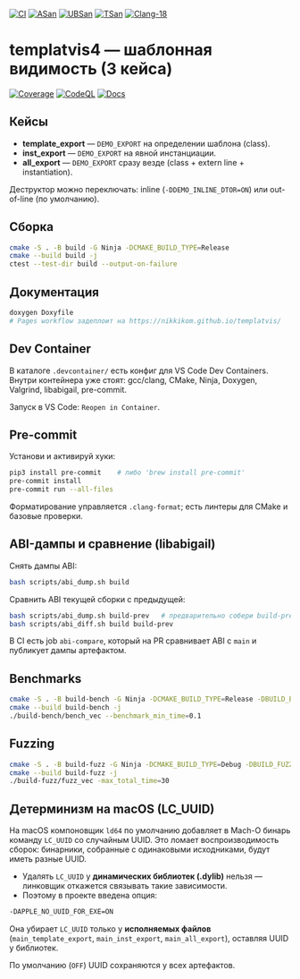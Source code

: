 
[![CI](https://github.com/nikkikom/templatvis/actions/workflows/ci.yml/badge.svg)](https://github.com/nikkikom/templatvis/actions/workflows/ci.yml)
[![ASan](https://github.com/nikkikom/templatvis/actions/workflows/ci.yml/badge.svg?event=push&job=asan-job)](https://github.com/nikkikom/templatvis/actions/workflows/ci.yml)
[![UBSan](https://github.com/nikkikom/templatvis/actions/workflows/ci.yml/badge.svg?event=push&job=ubsan-job)](https://github.com/nikkikom/templatvis/actions/workflows/ci.yml)
[![TSan](https://github.com/nikkikom/templatvis/actions/workflows/ci.yml/badge.svg?event=push&job=tsan-job)](https://github.com/nikkikom/templatvis/actions/workflows/ci.yml)
[![Clang-18](https://img.shields.io/badge/clang-18-blue)](#)

# templatvis4 — шаблонная видимость (3 кейса)

[![Coverage](https://codecov.io/gh/nikkikom/templatvis/branch/master/graph/badge.svg)](https://codecov.io/gh/nikkikom/templatvis)
[![CodeQL](https://github.com/nikkikom/templatvis/actions/workflows/codeql.yml/badge.svg)](https://github.com/nikkikom/templatvis/actions/workflows/codeql.yml)
[![Docs](https://img.shields.io/badge/docs-GitHub%20Pages-blue.svg)](https://nikkikom.github.io/templatvis/)

## Кейсы
- **template_export** — `DEMO_EXPORT` на определении шаблона (class).
- **inst_export** — `DEMO_EXPORT` на явной инстанциации.
- **all_export** — `DEMO_EXPORT` сразу везде (class + extern line + instantiation).

Деструктор можно переключать: inline (`-DDEMO_INLINE_DTOR=ON`) или out-of-line (по умолчанию).

## Сборка
```bash
cmake -S . -B build -G Ninja -DCMAKE_BUILD_TYPE=Release
cmake --build build -j
ctest --test-dir build --output-on-failure
```

## Документация
```bash
doxygen Doxyfile
# Pages workflow задеплоит на https://nikkikom.github.io/templatvis/
```

## Dev Container
В каталоге `.devcontainer/` есть конфиг для VS Code Dev Containers. Внутри контейнера уже стоят: gcc/clang, CMake, Ninja, Doxygen, Valgrind, libabigail, pre-commit.

Запуск в VS Code: `Reopen in Container`.

## Pre-commit
Установи и активируй хуки:
```bash
pip3 install pre-commit    # либо 'brew install pre-commit'
pre-commit install
pre-commit run --all-files
```
Форматирование управляется `.clang-format`; есть линтеры для CMake и базовые проверки.

## ABI-дампы и сравнение (libabigail)
Снять дампы ABI:
```bash
bash scripts/abi_dump.sh build
```
Сравнить ABI текущей сборки с предыдущей:
```bash
bash scripts/abi_dump.sh build-prev   # предварительно собери build-prev
bash scripts/abi_diff.sh build build-prev
```
В CI есть job `abi-compare`, который на PR сравнивает ABI с `main` и публикует дампы артефактом.

## Benchmarks
```bash
cmake -S . -B build-bench -G Ninja -DCMAKE_BUILD_TYPE=Release -DBUILD_BENCH=ON
cmake --build build-bench -j
./build-bench/bench_vec --benchmark_min_time=0.1
```

## Fuzzing
```bash
cmake -S . -B build-fuzz -G Ninja -DCMAKE_BUILD_TYPE=Debug -DBUILD_FUZZ=ON -DCMAKE_CXX_COMPILER=clang++
cmake --build build-fuzz -j
./build-fuzz/fuzz_vec -max_total_time=30
```

## Детерминизм на macOS (LC_UUID)

На macOS компоновщик `ld64` по умолчанию добавляет в Mach-O бинарь команду `LC_UUID`
со случайным UUID. Это ломает воспроизводимость сборок: бинарники, собранные с одинаковыми исходниками,
будут иметь разные UUID.

- Удалять `LC_UUID` у **динамических библиотек (.dylib)** нельзя — линковщик откажется связывать такие зависимости.
- Поэтому в проекте введена опция:

```bash
-DAPPLE_NO_UUID_FOR_EXE=ON
```

Она убирает `LC_UUID` только у **исполняемых файлов** (`main_template_export`, `main_inst_export`, `main_all_export`),
оставляя UUID у библиотек.

По умолчанию (`OFF`) UUID сохраняются у всех артефактов.
